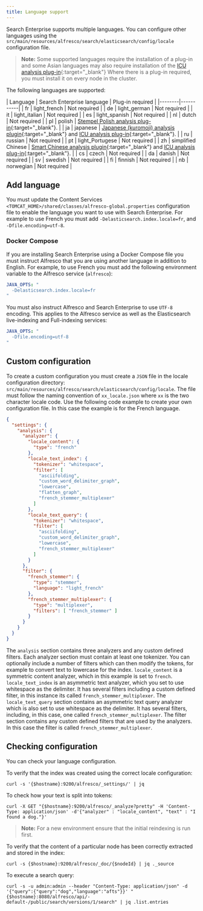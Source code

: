 ```yaml
---
title: Language support
---
```


Search Enterprise supports multiple languages. You can configure other languages using the `src/main/resources/alfresco/search/elasticsearch/config/locale` configuration file.

> **Note:** Some supported languages require the installation of a plug-in and some Asian languages may also require installation of the [ICU analysis plug-in](https://www.elastic.co/guide/en/elasticsearch/plugins/current/analysis-icu.html){:target="_blank"} Where there is a plug-in required, you must install it on every node in the cluster.

The following languages are supported:

| Language | Search Enterprise language | Plug-in required |
|--------|-----------|
| fr | light_french | Not required |
| de | light_german | Not required |
| it | light_italian | Not required |
| es | light_spanish | Not required |
| nl | dutch | Not required |
| pl | polish | [Stempel Polish analysis plug-in](https://www.elastic.co/guide/en/elasticsearch/plugins/current/analysis-stempel.html){:target="_blank"}. |
| ja | japanese | [Japanese (kuromoji) analysis plugin](https://www.elastic.co/guide/en/elasticsearch/plugins/current/analysis-kuromoji.html){:target="_blank"} and [ICU analysis plug-in](https://www.elastic.co/guide/en/elasticsearch/plugins/current/analysis-icu.html){:target="_blank"}. |
| ru | russian | Not required |
| pt | light_Portugese | Not required |
| zh | simplified Chinese | [Smart Chinese analysis plugin](https://www.elastic.co/guide/en/elasticsearch/plugins/current/analysis-smartcn.html){:target="_blank"} and [ICU analysis plug-in](https://www.elastic.co/guide/en/elasticsearch/plugins/current/analysis-icu.html){:target="_blank"}. |
| cs | czech | Not required |
| da | danish | Not required |
| sv | swedish | Not required |
| fi | finnish | Not required |
| nb | norwegian | Not required |

## Add language

You must update the Content Services `<TOMCAT_HOME>/shared/classes/alfresco-global.properties` configuration file to enable the language you want to use with Search Enterprise. For example to use French you must add `-Delasticsearch.index.locale=fr`, and `-Dfile.encoding=utf-8`.

### Docker Compose

If you are installing Search Enterprise using a Docker Compose file you must instruct Alfresco that you are using another language in addition to English. For example, to use French you must add the following environment variable to the Alfresco service (`alfresco`):

```yml
JAVA_OPTS: "
  -Delasticsearch.index.locale=fr
"
```

You must also instruct Alfresco and Search Enterprise to use `UTF-8` encoding. This applies to the Alfresco service as well as the Elasticsearch live-indexing and Full-indexing services:

```yml
JAVA_OPTS: "
  -Dfile.encoding=utf-8
"
```

## Custom configuration

To create a custom configuration you must create a `JSON` file in the locale configuration directory: `src/main/resources/alfresco/search/elasticsearch/config/locale`. The file must follow the naming convention of `xx_locale.json` where `xx` is the two character locale code. Use the following code example to create your own configuration file. In this case the example is for the French language.

```json
{
  "settings": {
    "analysis": {
      "analyzer": {
        "locale_content": {
          "type": "french"
        },
        "locale_text_index": {
          "tokenizer": "whitespace",
          "filter": [
            "asciifolding",
            "custom_word_delimiter_graph",
            "lowercase",
            "flatten_graph",
            "french_stemmer_multiplexer"
          ]
        },
        "locale_text_query": {
          "tokenizer": "whitespace",
          "filter": [
            "asciifolding",
            "custom_word_delimiter_graph",
            "lowercase",
            "french_stemmer_multiplexer"
          ]
        }
      },
      "filter": {
        "french_stemmer": {
          "type": "stemmer",
          "language": "light_french"
        },
        "french_stemmer_multiplexer": {
          "type": "multiplexer",
          "filters": [ "french_stemmer" ]
        }
      }
    }
  }
}
```

The `analysis` section contains three analyzers and any custom defined filters. Each analyzer section must contain at least one tokenizer. You can optionally include a number of filters which can then modify the tokens, for example to convert text to lowercase for the index. `locale_content` is a symmetric content analyzer, which in this example is set to `french`. `locale_text_index` is an asymmetric text analyzer, which you set to use whitespace as the delimiter. It has several filters including a custom defined filter, in this instance its called `french_stemmer_multiplexer`. The `locale_text_query` section contains an asymmetric text query analyzer which is also set to use whitespace as the delimiter. It has several filters, including, in this case, one called `french_stemmer_multiplexer`. The filter section contains any custom defined filters that are used by the analyzers. In this case the filter is called `french_stemmer_multiplexer`.

## Checking configuration

You can check your language configuration.

To verify that the index was created using the correct locale configuration:

`curl -s '{$hostname}:9200/alfresco/_settings/' | jq `

To check how your text is split into tokens:

`curl -X GET "{$hostname}:9200/alfresco/_analyze?pretty" -H 'Content-Type: application/json' -d'{"analyzer" : "locale_content", "text" : "I found a dog."}'`

> **Note:** For a new environment ensure that the initial reindexing is run first.

To verify that the content of a particular node has been correctly extracted and stored in the index:

`curl -s {$hostname}:9200/alfresco/_doc/{$nodeId} | jq ._source`

To execute  a search query:

`curl -s -u admin:admin --header "Content-Type: application/json" -d '{"query":{"query":"dog","language":"afts"}}' "{$hostname}:8080/alfresco/api/-default-/public/search/versions/1/search" | jq .list.entries`
